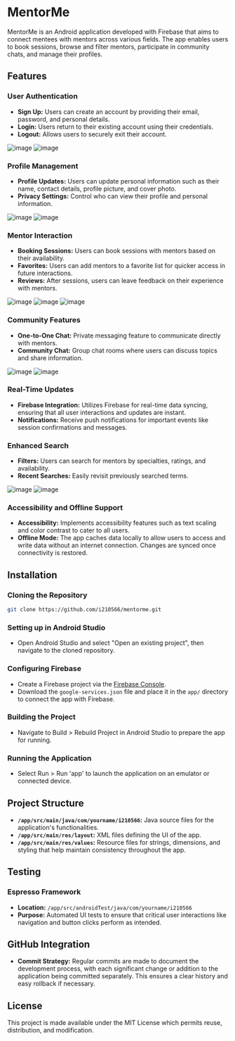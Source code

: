 # MentorMe

MentorMe is an Android application developed with Firebase that aims to connect mentees with mentors across various fields. The app enables users to book sessions, browse and filter mentors, participate in community chats, and manage their profiles.

## Features

### User Authentication
- **Sign Up:** Users can create an account by providing their email, password, and personal details.
- **Login:** Users return to their existing account using their credentials.
- **Logout:** Allows users to securely exit their account.

![image](https://github.com/MuhammadSaadHasan/MentorMe/assets/109513669/396c42b2-7646-43a8-9d72-bbac61810013)
![image](https://github.com/MuhammadSaadHasan/MentorMe/assets/109513669/0977e168-e22c-431a-8712-39309d0efedd)


### Profile Management
- **Profile Updates:** Users can update personal information such as their name, contact details, profile picture, and cover photo.
- **Privacy Settings:** Control who can view their profile and personal information.

![image](https://github.com/MuhammadSaadHasan/MentorMe/assets/109513669/2842f741-e72b-4ff0-b44d-46c8cd8f7f66)
![image](https://github.com/MuhammadSaadHasan/MentorMe/assets/109513669/4e7040a9-c886-44c4-af68-d041cc08e809)


### Mentor Interaction
- **Booking Sessions:** Users can book sessions with mentors based on their availability.
- **Favorites:** Users can add mentors to a favorite list for quicker access in future interactions.
- **Reviews:** After sessions, users can leave feedback on their experience with mentors.

![image](https://github.com/MuhammadSaadHasan/MentorMe/assets/109513669/9274c2bd-a5c5-4e77-9c81-276dbc1ab562)
![image](https://github.com/MuhammadSaadHasan/MentorMe/assets/109513669/16339ca6-9a96-4d03-b76a-98e4b95d31a9)
![image](https://github.com/MuhammadSaadHasan/MentorMe/assets/109513669/47c33e35-854c-446f-9d42-751c8130cd67)



### Community Features
- **One-to-One Chat:** Private messaging feature to communicate directly with mentors.
- **Community Chat:** Group chat rooms where users can discuss topics and share information.

![image](https://github.com/MuhammadSaadHasan/MentorMe/assets/109513669/55c804fb-345c-4750-917c-c6e98473ede7)
![image](https://github.com/MuhammadSaadHasan/MentorMe/assets/109513669/d9ee73cc-5fbb-4f52-82f4-4419e0bf6abd)


### Real-Time Updates
- **Firebase Integration:** Utilizes Firebase for real-time data syncing, ensuring that all user interactions and updates are instant.
- **Notifications:** Receive push notifications for important events like session confirmations and messages.

### Enhanced Search
- **Filters:** Users can search for mentors by specialties, ratings, and availability.
- **Recent Searches:** Easily revisit previously searched terms.

![image](https://github.com/MuhammadSaadHasan/MentorMe/assets/109513669/7a457d7b-7ac3-47c1-9903-93fca78dff09)
![image](https://github.com/MuhammadSaadHasan/MentorMe/assets/109513669/a917c214-8cf8-46d9-8c09-48569d8e0419)


### Accessibility and Offline Support
- **Accessibility:** Implements accessibility features such as text scaling and color contrast to cater to all users.
- **Offline Mode:** The app caches data locally to allow users to access and write data without an internet connection. Changes are synced once connectivity is restored.

## Installation

### Cloning the Repository
```bash
git clone https://github.com/i210566/mentorme.git
```

### Setting up in Android Studio
- Open Android Studio and select "Open an existing project", then navigate to the cloned repository.

### Configuring Firebase
- Create a Firebase project via the [Firebase Console](https://console.firebase.google.com/).
- Download the `google-services.json` file and place it in the `app/` directory to connect the app with Firebase.

### Building the Project
- Navigate to Build > Rebuild Project in Android Studio to prepare the app for running.

### Running the Application
- Select Run > Run 'app' to launch the application on an emulator or connected device.

## Project Structure

- **`/app/src/main/java/com/yourname/i210566`:** Java source files for the application's functionalities.
- **`/app/src/main/res/layout`:** XML files defining the UI of the app.
- **`/app/src/main/res/values`:** Resource files for strings, dimensions, and styling that help maintain consistency throughout the app.

## Testing

### Espresso Framework
- **Location:** `/app/src/androidTest/java/com/yourname/i210566`
- **Purpose:** Automated UI tests to ensure that critical user interactions like navigation and button clicks perform as intended.

## GitHub Integration

- **Commit Strategy:** Regular commits are made to document the development process, with each significant change or addition to the application being committed separately. This ensures a clear history and easy rollback if necessary.

## License

This project is made available under the MIT License which permits reuse, distribution, and modification.
